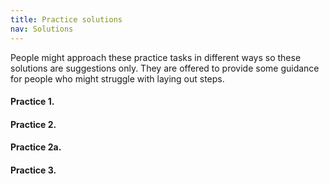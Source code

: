 ```yaml
---
title: Practice solutions
nav: Solutions
---
```


People might approach these practice tasks in different ways so these solutions are suggestions only. They are offered to provide some guidance for people who might struggle with laying out steps.

#### Practice 1.



#### Practice 2.


#### Practice 2a.



#### Practice 3.
